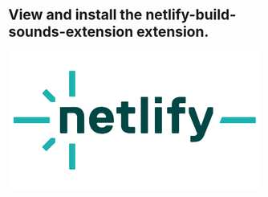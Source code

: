 # View and install the netlify-build-sounds-extension extension.
![Netlify Logo](/assets/netlify-logo.png)

